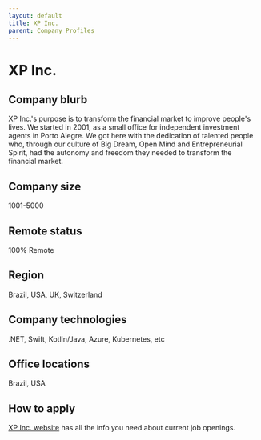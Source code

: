 ```yaml
---
layout: default
title: XP Inc.
parent: Company Profiles
---
```


# XP Inc.

## Company blurb

XP Inc.'s purpose is to transform the financial market to improve people's lives. We started in 2001, as a small office for independent investment agents in Porto Alegre. We got here with the dedication of talented people who, through our culture of Big Dream, Open Mind and Entrepreneurial Spirit, had the autonomy and freedom they needed to transform the financial market.

## Company size

1001-5000

## Remote status

100% Remote

## Region

Brazil, USA, UK, Switzerland

## Company technologies

.NET, Swift, Kotlin/Java, Azure, Kubernetes, etc

## Office locations

Brazil, USA

## How to apply

[XP Inc. website](https://www.xpi.com.br/carreiras/) has all the info you need about current job openings.

